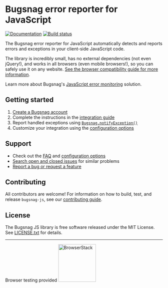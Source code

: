 # Bugsnag error reporter for JavaScript
[![Documentation](https://img.shields.io/badge/docs-latest-blue.svg)](https://docs.bugsnag.com/platforms/browsers)
[![Build status](https://travis-ci.org/bugsnag/bugsnag-js.svg?branch=master)](https://travis-ci.org/bugsnag/bugsnag-js)

The Bugsnag error reporter for JavaScript automatically detects and reports
errors and exceptions in your client-side JavaScript code.

The library is incredibly small, has no external dependencies (not even
jQuery!), and works in all browsers (even mobile browsers!), so you can safely
use it on any website.
[See the browser compatibility guide for more information](https://docs.bugsnag.com/platforms/browsers/compatibility/).

Learn more about Bugsnag's [JavaScript error
monitoring](https://bugsnag.com/platforms/javascript) solution.

## Getting started

1. [Create a Bugsnag account](https://bugsnag.com)
2. Complete the instructions in the [integration guide](https://docs.bugsnag.com/platforms/browsers)
3. Report handled exceptions using
   [`Bugsnag.notifyException()`](https://docs.bugsnag.com/platforms/browsers/#reporting-handled-exceptions)
4. Customize your integration using the
   [configuration options](https://docs.bugsnag.com/platforms/browsers/configuration-options/)

## Support

* Check out the [FAQ](https://docs.bugsnag.com/platforms/browsers/faq/) and [configuration options](https://docs.bugsnag.com/platforms/browsers/configuration-options/)
* [Search open and closed issues](https://github.com/bugsnag/bugsnag-js/issues?q=is%3Aissue) for similar problems
* [Report a bug or request a feature](https://github.com/bugsnag/bugsnag-js/issues/new)

## Contributing

All contributors are welcome! For information on how to build, test, and release
`bugsnag-js`, see our
[contributing guide](https://github.com/bugsnag/bugsnag-js/blob/master/CONTRIBUTING.md).

## License

The Bugsnag JS library is free software released under the MIT License. See
[LICENSE.txt](https://github.com/bugsnag/bugsnag-js/blob/master/LICENSE.txt) for
details.

---

Browser testing provided
<a href="https://www.browserstack.com/"><img src="https://bstacksupport.zendesk.com/attachments/token/PXt59K0Z9tyvNxlueuTyR3AUQ/?name=Logo-01.svg" width=120 alt="BrowserStack" /></a>
